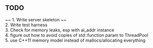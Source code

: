 ## TODO

~~ 1. Write server skeleton ~~  
2. Write test harness  
3. Check for memory leaks, esp with ai_addr instance  
4. figure out how to avoid copies of std::function param to ThreadPool  
5. use C++11 memory model instead of mallocs/allocating everything  
